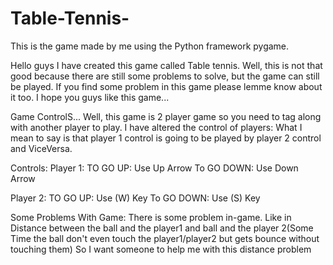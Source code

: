 # Table-Tennis-
This is the game made by me using the Python framework pygame. 

Hello guys I have created this game called Table tennis. 
Well, this is not that good because there are still some problems to solve, but the game can still be played.
If you find some problem in this game please lemme know about it too. I hope you guys like this game...


Game ControlS...
Well, this game is 2 player game so you need to tag along with another player to play.
I have altered the control of players: What I mean to say is that player 1 control is going to be played by player 2 control and ViceVersa.

Controls:
Player 1:
 TO GO UP: Use Up Arrow
 To GO DOWN: Use Down Arrow

Player 2:
  TO GO UP: Use (W) Key
  To GO DOWN: Use (S) Key


Some Problems With Game:
 There is some problem in-game. 
 Like in Distance between the ball and the player1 and ball and the player 2(Some Time the ball don't even touch the player1/player2 but gets bounce without touching them)
 So I want someone to help me with this distance problem
